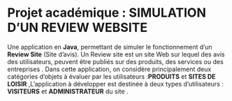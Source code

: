 # Projet académique : SIMULATION D’UN REVIEW WEBSITE

Une application en **Java**, permettant de simuler le fonctionnement d’un **Review Site** (Site d’avis). Un Review site est un site Web sur lequel des avis des utilisateurs, peuvent être publiés sur des produits, des services ou des entreprises .
Dans cette application, on considère principalement deux catégories d’objets à évaluer par les utilisateurs :**PRODUITS** et **SITES DE LOISIR** ,L’application à développer est destinée à deux types d’utilisateurs : **VISITEURS** et **ADMINISTRATEUR** du site .
